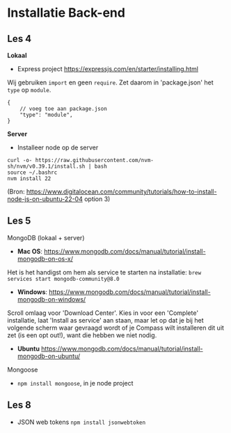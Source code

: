 # Installatie Back-end

## Les 4

**Lokaal**

* Express project
  https://expressjs.com/en/starter/installing.html

Wij gebruiken `import` en geen `require`. Zet daarom in 'package.json' het `type` op `module`.

```
{
    // voeg toe aan package.json
    "type": "module",        
}
```

**Server**

* Installeer node op de server

```
curl -o- https://raw.githubusercontent.com/nvm-sh/nvm/v0.39.1/install.sh | bash
source ~/.bashrc
nvm install 22
```

(Bron: https://www.digitalocean.com/community/tutorials/how-to-install-node-js-on-ubuntu-22-04
option 3)

<!--
// TODO windows vs mac os installaties van mongo
// TODO: auto start (daemon) op beiden checken
// TODO: check verschil in brew start commando;s (lesbrief vs site)
-->

## Les 5

MongoDB (lokaal + server)

* **Mac OS**: https://www.mongodb.com/docs/manual/tutorial/install-mongodb-on-os-x/

Het is het handigst om hem als service te starten na installatie:
`brew services start mongodb-community@8.0`

* **Windows**: https://www.mongodb.com/docs/manual/tutorial/install-mongodb-on-windows/

Scroll omlaag voor 'Download Center'. Kies in voor een 'Complete' installatie, laat 'Install as service' aan staan, maar
let op dat je bij het volgende scherm waar gevraagd wordt of je Compass wilt installeren dit uit zet (is een opt out!),
want die hebben we niet nodig.

* **Ubuntu** https://www.mongodb.com/docs/manual/tutorial/install-mongodb-on-ubuntu/

Mongoose

* `npm install mongoose`, in je node project

## Les 8

* JSON web tokens `npm install jsonwebtoken`